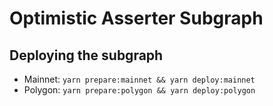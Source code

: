 # Optimistic Asserter Subgraph

## Deploying the subgraph

- Mainnet: `yarn prepare:mainnet && yarn deploy:mainnet`
- Polygon: `yarn prepare:polygon && yarn deploy:polygon`
